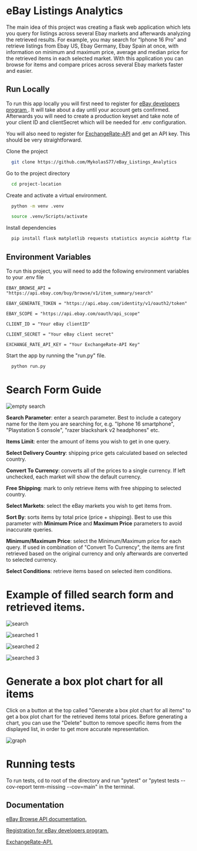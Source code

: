 # eBay Listings Analytics

The main idea of this project was creating a flask web application which lets you query for listings across several Ebay markets and afterwards analyzing the retrieved results. For example, you may search for "Iphone 16 Pro" and retrieve listings from Ebay US, Ebay Germany, Ebay Spain at once, with information on minimum and maximum price, average and median price for the retrieved items in each selected market. With this application you can browse for items and compare prices across several Ebay markets faster and easier.

## Run Locally

To run this app locally you will first need to register for [eBay developers program ](https://developer.ebay.com/api-docs/static/make-a-call.html). It will take about a day until your account gets confirmed. Afterwards you will need to create a production keyset and take note of your client ID and clientSecret which will be needed for .env configuration.

You will also need to register for [ExchangeRate-API](https://www.exchangerate-api.com/) and get an API key. This should be very straightforward.

Clone the project

```bash
  git clone https://github.com/MykolasS77/eBay_Listings_Analytics
```

Go to the project directory

```bash
  cd project-location
```

Create and activate a virtual environment.

```bash
  python -m venv .venv
```

```bash
  source .venv/Scripts/activate
```

Install dependencies

```bash
  pip install flask matplotlib requests statistics asyncio aiohttp flask_wtf wtforms flask_sqlalchemy sqlalchemy pytest dotenv
```

## Environment Variables

To run this project, you will need to add the following environment variables to your .env file

`EBAY_BROWSE_API = "https://api.ebay.com/buy/browse/v1/item_summary/search"`

`EBAY_GENERATE_TOKEN = "https://api.ebay.com/identity/v1/oauth2/token"`

`EBAY_SCOPE = "https://api.ebay.com/oauth/api_scope"`

`CLIENT_ID = "Your eBay clientID"`

`CLIENT_SECRET = "Your eBay client secret"`

`EXCHANGE_RATE_API_KEY = "Your ExchangeRate-API Key"`

Start the app by running the "run.py" file.

```bash
  python run.py
```

# Search Form Guide

![empty search ](https://github.com/user-attachments/assets/75f30efd-a300-4c38-92b4-478e8ec519f2)

**Search Parameter**: enter a search parameter. Best to include a category name for the item you are searching for, e.g. "Iphone 16 smartphone", "Playstation 5 console", "razer blackshark v2 headphones" etc.

**Items Limit**: enter the amount of items you wish to get in one query.

**Select Delivery Country**: shipping price gets calculated based on selected country.

**Convert To Currency**: converts all of the prices to a single currency. If left unchecked, each market will show the default currency.

**Free Shipping**: mark to only retrieve items with free shipping to selected country.

**Select Markets**: select the eBay markets you wish to get items from.

**Sort By**: sorts items by total price (price + shipping). Best to use this parameter with **Minimum Price** and **Maximum Price** parameters to avoid inaccurate queries.

**Minimum/Maximum Price**: select the Minimum/Maximum price for each query. If used in combination of "Convert To Currency", the items are first retrieved based on the original currency and only afterwards are converted to selected currency.

**Select Conditions**: retrieve items based on selected item conditions.

# Example of filled search form and retrieved items.

![search](https://github.com/user-attachments/assets/0ee4cc43-449a-4d22-a4a7-d14cf1f36daf)

![searched 1](https://github.com/user-attachments/assets/da5d64f1-99f7-4dac-9f91-f5203a583d31)

![searched 2](https://github.com/user-attachments/assets/3d6e3053-ad1c-46eb-b1ed-45b21b0bc29e)

![searched 3](https://github.com/user-attachments/assets/8e6fa0bd-d3eb-4e59-b025-c3c88698a7c1)

# Generate a box plot chart for all items

Click on a button at the top called "Generate a box plot chart for all items" to get a box plot chart for the retrieved items total prices. Before generating a chart, you can use the "Delete" button to remove specific items from the displayed list, in order to get more accurate representation.

![graph](https://github.com/user-attachments/assets/258cc2a0-7912-4f06-9427-24b138f89f36)

# Running tests

To run tests, cd to root of the directory and run "pytest" or "pytest tests --cov-report term-missing --cov=main" in the terminal.

## Documentation

[eBay Browse API documentation.](https://developer.ebay.com/api-docs/buy/browse/static/overview.html)

[Registration for eBay developers program.](https://developer.ebay.com/api-docs/static/make-a-call.html)

[ExchangeRate-API.](https://www.exchangerate-api.com/)
